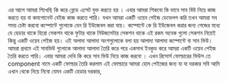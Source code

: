 এর আগে আমরা শিখেছি কি করে ব্লেডে এসেট যুক্ত করতে হয় । এবার আমরা শিকবো কি ভাবে সাব বিউ নিয়ে কাজ করতে হয় বা কমপোনেন্ট বেইজ কাজ করতে পারি। যখন আমরা একটি ওয়েব পেইজ ডেভেলপ করি তখন আমরা সব সময় চেষ্টা করবো কম্পোন্টে গুলোকে যেন রি ইউজেবল করা যায়। কম্পোন্টে কে রি ইউজেবল করার জন্য পেজের মধ্যে যে হেডার থাকে হিরো সেকশন থাকে
ফুটার থাকে নিউজলেটার সেকশন থাকে এই রকম অনেক গুলো সেকশন নিয়েই কিন্তু একটি ওয়েব পেইজ হয়। এই অলাদা আলাদা অংশগুলোকে বলা হয় আলাদা আলাদা কম্পোন্টে বা সাব ভিউ। আমরা প্রথমে এই সাবভিউ গুলোকে আলাদা আলাদা তৈরি করে পরে একসাথ ইনকুড করে আমরা একটি ওয়েব পেইজ তৈরি করতে পারি। এবার আমরা দেখি কি করে সাব ভিউ নিয়ে কাজ করবো ।
এখন রিসোর্স ফোল্ডারের ভিউস তে component নামে একটি ফোল্ডার তৈরি করলাম এই ফোল্ডারে আমরা হোম পেইজের জন্য যা যা দরকার সবি আমি এখান থেকে নিয়ে নিবো যেমন একটি হেডার দরকার,
